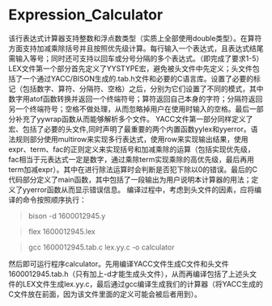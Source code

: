# Expression_Calculator
该行表达式计算器支持整数和浮点数类型（实质上全部使用double类型）。在算符方面支持加减乘除括号并且按照优先级计算。每行输入一个表达式，且表达式结尾需输入等号；同时还可支持以回车或分号分隔的多个表达式。（即完成了要求1-5）
LEX文件第一个部分首先定义了YYSTYPE宏，避免被头文件中先定义；头文件包括了一个通过YACC/BISON生成的.tab.h文件和必要的C语言库。设置了必要的标记（包括数字、算符、分隔符、空格）之后，分别为它们设置了不同的模式，其中数字用atof函数转换并返回一个终端符号；算符返回自己本身的字符；分隔符返回另一个终端符号；空格不做处理，从而忽略掉用户在使用时输入的空格。最后一部分补充了yywrap函数从而能够解析多个文件。
YACC文件第一部分同样定义了宏、包括了必要的头文件,同时声明了最重要的两个内置函数yylex和yyerror。语法规则部分使用multirow来实现多行表达式，使用row来实现输出结果，使用expr、term、fac的正则定义来实现括号和加减乘除的运算（包括实现优先级，fac相当于元表达式一定是数字，通过乘除term实现乘除的高优先级，最后再用term加减expr）。其中在进行除法运算时会判断是否犯下除以0的错误。最后的C代码部分定义了main函数，其中包括了一段输出为用户说明本计算器的用法；定义了yyerror函数从而显示错误信息。
编译过程中，考虑到头文件的因素，应将编译的命令按照顺序执行：

> bison -d 1600012945.y

> flex 1600012945.lex

> gcc 1600012945.tab.c lex.yy.c -o calculator

然后即可运行程序calculator。先用编译YACC文件生成C文件和头文件1600012945.tab.h（只有加上-d才能生成头文件），从而再编译包括了上述头文件的LEX文件生成lex.yy.c，最后通过gcc编译生成我们的计算器（将YACC生成的C文件放在前面，因为该文件里面的定义可能会被后者用到）。

